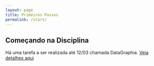 ```yaml
---
layout: page
title: Primeiros Passos
permalink: /start/
---
```


## Começando na Disciplina

Há uma tarefa a ser realizada até 12/03 chamada DataGraphia. [Veja detalhes aqui](/dynamics/datagraphia/)